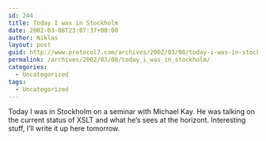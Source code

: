 ```yaml
---
id: 244
title: Today I was in Stockholm
date: 2002-03-08T23:07:37+00:00
author: Niklas
layout: post
guid: http://www.protocol7.com/archives/2002/03/08/today-i-was-in-stockholm/
permalink: /archives/2002/03/08/today_i_was_in_stockholm/
categories:
  - Uncategorized
tags:
  - Uncategorized
---
```

<div class='microid-03679c127c67b03266b39d31ad9dd0c2e4bc985c'>
  <p>
    Today I was in Stockholm on a seminar with Michael Kay. He was talking on the current status of XSLT and what he&#8217;s sees at the horizont. Interesting stuff, I&#8217;ll write it up here tomorrow.
  </p>
</div>